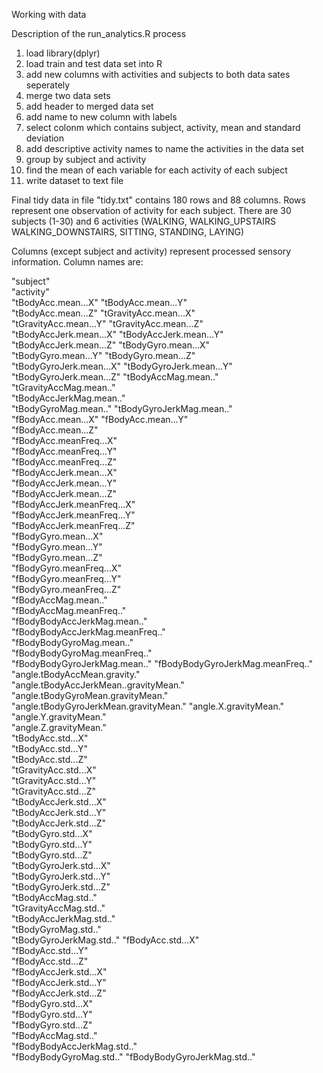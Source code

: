 Working with data

Description of the run_analytics.R process

1. load library(dplyr)
2. load train and test data set into R
3. add new columns with activities and subjects to both data sates seperately
4. merge two data sets
5. add header to merged data set
6. add name to new column with labels
7. select colonm which contains subject, activity, mean and standard deviation
8. add descriptive activity names to name the activities in the data set
9. group by subject and activity
10. find the mean of each variable for each activity of each subject
11. write dataset to text file

Final tidy data in file "tidy.txt" contains 180 rows and 88 columns.
Rows represent one observation of activity for each subject.
There are 30 subjects (1-30) and 6 activities (WALKING, WALKING_UPSTAIRS
WALKING_DOWNSTAIRS, SITTING, STANDING, LAYING)

Columns (except subject and activity) represent processed sensory information. Column names are:

 "subject"                              
 "activity"                            
 "tBodyAcc.mean...X"
 "tBodyAcc.mean...Y"                   
 "tBodyAcc.mean...Z"
 "tGravityAcc.mean...X"                
 "tGravityAcc.mean...Y"
 "tGravityAcc.mean...Z"                
 "tBodyAccJerk.mean...X"
 "tBodyAccJerk.mean...Y"               
 "tBodyAccJerk.mean...Z"
 "tBodyGyro.mean...X"                  
 "tBodyGyro.mean...Y"
 "tBodyGyro.mean...Z"                  
 "tBodyGyroJerk.mean...X"
 "tBodyGyroJerk.mean...Y"              
 "tBodyGyroJerk.mean...Z"
 "tBodyAccMag.mean.."                  
 "tGravityAccMag.mean.."            
 "tBodyAccJerkMag.mean.."              
 "tBodyGyroMag.mean.."
 "tBodyGyroJerkMag.mean.."             
 "fBodyAcc.mean...X" 
 "fBodyAcc.mean...Y"     
 "fBodyAcc.mean...Z"     
 "fBodyAcc.meanFreq...X"               
 "fBodyAcc.meanFreq...Y"     
 "fBodyAcc.meanFreq...Z"               
 "fBodyAccJerk.mean...X"     
 "fBodyAccJerk.mean...Y"               
 "fBodyAccJerk.mean...Z"   
 "fBodyAccJerk.meanFreq...X"           
 "fBodyAccJerk.meanFreq...Y"  
 "fBodyAccJerk.meanFreq...Z"           
 "fBodyGyro.mean...X"        
 "fBodyGyro.mean...Y"                  
 "fBodyGyro.mean...Z"      
 "fBodyGyro.meanFreq...X"              
 "fBodyGyro.meanFreq...Y"     
 "fBodyGyro.meanFreq...Z"              
 "fBodyAccMag.mean.."           
 "fBodyAccMag.meanFreq.."              
 "fBodyBodyAccJerkMag.mean.."  
 "fBodyBodyAccJerkMag.meanFreq.."      
 "fBodyBodyGyroMag.mean.."            
 "fBodyBodyGyroMag.meanFreq.."         
 "fBodyBodyGyroJerkMag.mean.." 
 "fBodyBodyGyroJerkMag.meanFreq.."     
 "angle.tBodyAccMean.gravity."   
 "angle.tBodyAccJerkMean..gravityMean."
 "angle.tBodyGyroMean.gravityMean."
 "angle.tBodyGyroJerkMean.gravityMean."
 "angle.X.gravityMean."   
 "angle.Y.gravityMean."                
 "angle.Z.gravityMean."            
 "tBodyAcc.std...X"                    
 "tBodyAcc.std...Y"      
 "tBodyAcc.std...Z"                    
 "tGravityAcc.std...X"         
 "tGravityAcc.std...Y"                 
 "tGravityAcc.std...Z"    
 "tBodyAccJerk.std...X"                
 "tBodyAccJerk.std...Y"     
 "tBodyAccJerk.std...Z"                
 "tBodyGyro.std...X"    
 "tBodyGyro.std...Y"                   
 "tBodyGyro.std...Z"     
 "tBodyGyroJerk.std...X"               
 "tBodyGyroJerk.std...Y"     
 "tBodyGyroJerk.std...Z"               
 "tBodyAccMag.std.."   
 "tGravityAccMag.std.."                
 "tBodyAccJerkMag.std.."    
 "tBodyGyroMag.std.."                  
 "tBodyGyroJerkMag.std.."
 "fBodyAcc.std...X"                    
 "fBodyAcc.std...Y"       
 "fBodyAcc.std...Z"                    
 "fBodyAccJerk.std...X"   
 "fBodyAccJerk.std...Y"                
 "fBodyAccJerk.std...Z"   
 "fBodyGyro.std...X"                   
 "fBodyGyro.std...Y"       
 "fBodyGyro.std...Z"                   
 "fBodyAccMag.std.."   
 "fBodyBodyAccJerkMag.std.."           
 "fBodyBodyGyroMag.std.."
 "fBodyBodyGyroJerkMag.std.."
